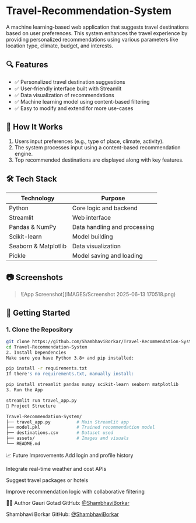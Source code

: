 # Travel-Recommendation-System
A machine learning-based web application that suggests travel destinations based on user preferences. This system enhances the travel experience by providing personalized recommendations using various parameters like location type, climate, budget, and interests.

## 🔍 Features

- ✅ Personalized travel destination suggestions
- ✅ User-friendly interface built with Streamlit
- ✅ Data visualization of recommendations
- ✅ Machine learning model using content-based filtering
- ✅ Easy to modify and extend for more use-cases

## 📌 How It Works

1. Users input preferences (e.g., type of place, climate, activity).
2. The system processes input using a content-based recommendation engine.
3. Top recommended destinations are displayed along with key features.

## 🛠️ Tech Stack

| Technology     | Purpose                         |
|----------------|----------------------------------|
| Python         | Core logic and backend          |
| Streamlit      | Web interface                   |
| Pandas & NumPy | Data handling and processing    |
| Scikit-learn   | Model building                  |
| Seaborn & Matplotlib | Data visualization        |
| Pickle         | Model saving and loading        |

## 📷 Screenshots
> ![App Screenshot](IMAGES/Screenshot 2025-06-13 170518.png)

## 🚀 Getting Started

### 1. Clone the Repository
```bash
git clone https://github.com/ShambhaviBorkar/Travel-Recommendation-System.git
cd Travel-Recommendation-System
2. Install Dependencies
Make sure you have Python 3.8+ and pip installed:
```
```bash
pip install -r requirements.txt
If there's no requirements.txt, manually install:
```
```bash
pip install streamlit pandas numpy scikit-learn seaborn matplotlib
3. Run the App
```
```bash
streamlit run travel_app.py
📂 Project Structure
```
```bash
Travel-Recommendation-System/
├── travel_app.py          # Main Streamlit app
├── model.pkl              # Trained recommendation model
├── destinations.csv       # Dataset used
├── assets/                # Images and visuals
└── README.md
```
📈 Future Improvements
Add login and profile history

Integrate real-time weather and cost APIs

Suggest travel packages or hotels

Improve recommendation logic with collaborative filtering

🙋‍♀️ Author
Gauri Gotad
GitHub: [@ShambhaviBorkar](https://github.com/Gaurigotad)

Shambhavi Borkar
GitHub: [@ShambhaviBorkar](https://github.com/ShambhaviBorkar)
